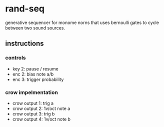 # rand-seq
generative sequencer for monome norns that uses bernoulli gates to cycle between two sound sources.

## instructions
### controls
- key 2: pause / resume
- enc 2: bias note a/b
- enc 3: trigger probability

### crow impelmentation
- crow output 1: trig a
- crow output 2: 1v/oct note a
- crow output 3: trig b
- crow output 4: 1v/oct note b

